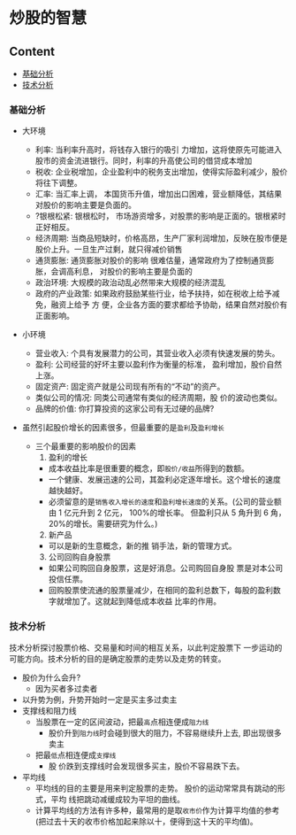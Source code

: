 # 炒股的智慧
## Content
- [基础分析](#基础分析)
- [技术分析](#技术分析)

### 基础分析
- 大环境
  - 利率: 当利率升高时，将钱存入银行的吸引 力增加，这将使原先可能进入股市的资金流进银行。同时，利率的升高使公司的借贷成本增加
  - 税收: 企业税增加，企业盈利中的税务支出增加，使得实际盈利减少，股价将往下调整。
  - 汇率: 当汇率上调， 本国货币升值，增加出口困难，营业额降低，其结果对股价的影响主要是负面的。
  - ?银根松紧: 银根松时， 市场游资增多，对股票的影响是正面的。银根紧时正好相反。
  - 经济周期: 当商品短缺时，价格高昂，生产厂家利润增加，反映在股市便是股价上升。一旦生产过剩，就只得减价销售
  - 通货膨胀: 通货膨胀对股价的影响 很难估量，通常政府为了控制通货膨胀，会调高利息， 对股价的影响主要是负面的
  - 政治环境: 大规模的政治动乱必然带来大规模的经济混乱
  - 政府的产业政策: 如果政府鼓励某些行业，给予扶持，如在税收上给予减免，融资上给予 方 便，企业各方面的要求都给予协助，结果自然对股价有正面影响。
  
- 小环境
  - 营业收入: 个具有发展潜力的公司，其营业收入必须有快速发展的势头。
  - 盈利: 公司经营的好坏主要以盈利作为衡量的标准， 盈利增加，股价自然 上涨。
  - 固定资产: 固定资产就是公司现有所有的“不动”的资产。
  - 类似公司的情况: 同类公司通常有类似的经济周期，股 价的波动也类似。
  - 品牌的价值: 你打算投资的这家公司有无过硬的品牌?
  
- 虽然引起股价增长的因素很多，但最重要的是`盈利`及`盈利增长`
  - 三个最重要的影响股价的因素
    1. 盈利的增长
      - 成本收益比率是很重要的概念，即`股价/收益`所得到的数额。
      - 一个健康、发展迅速的公司，其盈利必定逐年增长。这个增长的速度越快越好。
      - 必须留意的是`销售收入增长的速度`和`盈利增长速度`的关系。(公司的营业额由 1 亿元升到 2 亿元， 100%的增长率。
        但盈利只从 5 角升到 6 角，20%的增长。需要研究为什么。)
    2. 新产品
      - 可以是新的生意概念，新的推 销手法，新的管理方式。
    3. 公司回购自身股票
      - 如果公司购回自身股票，这是好消息。公司购回自身股 票是对本公司投信任票。
      - 回购股票使流通的股票量减少，在相同的盈利总数下，每股的盈利数字就增加了。这就起到降低成本收益 比率的作用。

### 技术分析
技术分析探讨股票价格、交易量和时间的相互关系，以此判定股票下 一步运动的可能方向。技术分析的目的是确定股票的走势以及走势的转变。
- 股价为什么会升?
  - 因为买者多过卖者
- 以升势为例，升势开始时一定是买主多过卖主
- 支撑线和阻力线
  - 当股票在一定的区间波动，把最`高`点相连便成`阻力线`
    - 股价升到`阻力线`时会碰到很大的阻力，不容易继续升上去, 即出现很多卖主
  - 把最`低`点相连便成`支撑线`
    - 股 价跌到支撑线时会发现很多买主，股价不容易跌下去。
- 平均线
  - 平均线的目的主要是用来判定股票的走势。 股价的运动常常具有跳动的形式，平均 线把跳动减缓成较为平坦的曲线。
  - 计算平均线的方法有许多种，最常用的是取`收市价`作为计算平均值的参考 (把过去十天的收市价格加起来除以十，便得到这十天的平均值)。
